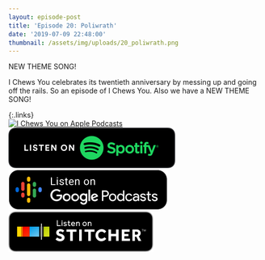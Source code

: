 ```yaml
---
layout: episode-post
title: 'Episode 20: Poliwrath'
date: '2019-07-09 22:48:00'
thumbnail: /assets/img/uploads/20_poliwrath.png
---
```

NEW THEME SONG!



I Chews You celebrates its twentieth anniversary by messing up and going off the rails. So an episode of I Chews You. Also we have a NEW THEME SONG!

{:.links}  
[![I Chews You on Apple Podcasts](https://linkmaker.itunes.apple.com/en-us/badge-lrg.svg?releaseDate=2019-04-16T00:00:00Z&kind=podcast&bubble=podcasts)](https://podcasts.apple.com/us/podcast/20-poliwrath/id1455409177?i=1000444035637)  [![I Chews You on Spotify](/assets/img/uploads/spotify-badge-button.svg)](https://open.spotify.com/episode/0HoAzqAaFs9J3wrzgunQpn)  [![I Chews You on Google Podcasts](/assets/img/uploads/google-podcasts-badge-button.svg)](https://podcasts.google.com/?feed=aHR0cHM6Ly9pY2hld3N5b3UubGlic3luLmNvbS9yc3M&episode=ZmIzZjAzYmFiNzRlNGY0YmFkMDQ1MDAxZmYyOTlhYTk&ved=0CDwQzsICahcKEwiws7Pdw77nAhUAAAAAHQAAAAAQAQ)  [![I Chews You on Stitcher](/assets/img/uploads/stitcher-badge-button.svg)](https://www.stitcher.com/s?eid=62450756)
